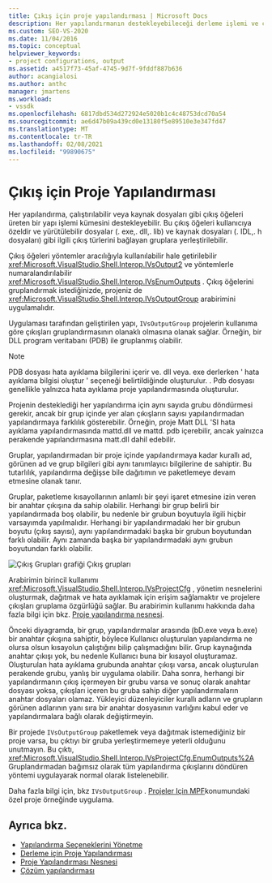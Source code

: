 ```yaml
---
title: Çıkış için proje yapılandırması | Microsoft Docs
description: Her yapılandırmanın destekleyebileceği derleme işlemi ve çıkış öğelerinin kullanılabilir duruma getirilme arabirimlerini ve yöntemlerini öğrenin.
ms.custom: SEO-VS-2020
ms.date: 11/04/2016
ms.topic: conceptual
helpviewer_keywords:
- project configurations, output
ms.assetid: a4517f73-45af-4745-9d7f-9fddf887b636
author: acangialosi
ms.author: anthc
manager: jmartens
ms.workload:
- vssdk
ms.openlocfilehash: 6817dbd534d272924e5020b1c4c48753dcd70a54
ms.sourcegitcommit: ae6d47b09a439cd0e13180f5e89510e3e347fd47
ms.translationtype: MT
ms.contentlocale: tr-TR
ms.lasthandoff: 02/08/2021
ms.locfileid: "99890675"
---
```

# <a name="project-configuration-for-output"></a>Çıkış için Proje Yapılandırması
Her yapılandırma, çalıştırılabilir veya kaynak dosyaları gibi çıkış öğeleri üreten bir yapı işlemi kümesini destekleyebilir. Bu çıkış öğeleri kullanıcıya özeldir ve yürütülebilir dosyalar (. exe,. dll,. lib) ve kaynak dosyaları (. IDL,. h dosyaları) gibi ilgili çıkış türlerini bağlayan gruplara yerleştirilebilir.

 Çıkış öğeleri yöntemler aracılığıyla kullanılabilir hale getirilebilir <xref:Microsoft.VisualStudio.Shell.Interop.IVsOutput2> ve yöntemlerle numaralandırılabilir <xref:Microsoft.VisualStudio.Shell.Interop.IVsEnumOutputs> . Çıkış öğelerini gruplandırmak istediğinizde, projeniz de <xref:Microsoft.VisualStudio.Shell.Interop.IVsOutputGroup> arabirimini uygulamalıdır.

 Uygulaması tarafından geliştirilen yapı, `IVsOutputGroup` projelerin kullanıma göre çıkışları gruplandırmasının olanaklı olmasına olanak sağlar. Örneğin, bir DLL program veritabanı (PDB) ile gruplanmış olabilir.

> [!NOTE]
> PDB dosyası hata ayıklama bilgilerini içerir ve. dll veya. exe derlerken ' hata ayıklama bilgisi oluştur ' seçeneği belirtildiğinde oluşturulur. . Pdb dosyası genellikle yalnızca hata ayıklama proje yapılandırmasında oluşturulur.

 Projenin desteklediği her yapılandırma için aynı sayıda grubu döndürmesi gerekir, ancak bir grup içinde yer alan çıkışların sayısı yapılandırmadan yapılandırmaya farklılık gösterebilir. Örneğin, proje Matt DLL 'SI hata ayıklama yapılandırmasında mattd.dll ve mattd. pdb içerebilir, ancak yalnızca perakende yapılandırmasına matt.dll dahil edebilir.

 Gruplar, yapılandırmadan bir proje içinde yapılandırmaya kadar kurallı ad, görünen ad ve grup bilgileri gibi aynı tanımlayıcı bilgilerine de sahiptir. Bu tutarlılık, yapılandırma değişse bile dağıtımın ve paketlemeye devam etmesine olanak tanır.

 Gruplar, paketleme kısayollarının anlamlı bir şeyi işaret etmesine izin veren bir anahtar çıkışına da sahip olabilir. Herhangi bir grup belirli bir yapılandırmada boş olabilir, bu nedenle bir grubun boyutuyla ilgili hiçbir varsayımda yapılmalıdır. Herhangi bir yapılandırmadaki her bir grubun boyutu (çıkış sayısı), aynı yapılandırmadaki başka bir grubun boyutundan farklı olabilir. Aynı zamanda başka bir yapılandırmadaki aynı grubun boyutundan farklı olabilir.

 ![Çıkış Grupları grafiği](../../extensibility/internals/media/vsoutputgroups.gif "vsOutputGroups") Çıkış grupları

 Arabirimin birincil kullanımı <xref:Microsoft.VisualStudio.Shell.Interop.IVsProjectCfg> , yönetim nesnelerini oluşturmak, dağıtmak ve hata ayıklamak için erişim sağlamaktır ve projelere çıkışları gruplama özgürlüğü sağlar. Bu arabirimin kullanımı hakkında daha fazla bilgi için bkz. [Proje yapılandırma nesnesi](../../extensibility/internals/project-configuration-object.md).

 Önceki diyagramda, bir grup, yapılandırmalar arasında (bD.exe veya b.exe) bir anahtar çıkışına sahiptir, böylece Kullanıcı oluşturulan yapılandırma ne olursa olsun kısayolun çalıştığını bilip çalışmadığını bilir. Grup kaynağında anahtar çıkışı yok, bu nedenle Kullanıcı buna bir kısayol oluşturamaz. Oluşturulan hata ayıklama grubunda anahtar çıkışı varsa, ancak oluşturulan perakende grubu, yanlış bir uygulama olabilir. Daha sonra, herhangi bir yapılandırmanın çıkış içermeyen bir grubu varsa ve sonuç olarak anahtar dosyası yoksa, çıkışları içeren bu gruba sahip diğer yapılandırmaların anahtar dosyaları olamaz. Yükleyici düzenleyiciler kurallı adların ve grupların görünen adlarının yanı sıra bir anahtar dosyasının varlığını kabul eder ve yapılandırmalara bağlı olarak değiştirmeyin.

 Bir projede `IVsOutputGroup` paketlemek veya dağıtmak istemediğiniz bir proje varsa, bu çıktıyı bir gruba yerleştirmemeye yeterli olduğunu unutmayın. Bu çıktı, <xref:Microsoft.VisualStudio.Shell.Interop.IVsProjectCfg.EnumOutputs%2A> Gruplandırmadan bağımsız olarak tüm yapılandırma çıkışlarını döndüren yöntemi uygulayarak normal olarak listelenebilir.

 Daha fazla bilgi için, bkz `IVsOutputGroup` . [Projeler Için MPF](https://github.com/tunnelvisionlabs/MPFProj10)konumundaki özel proje örneğinde uygulama.

## <a name="see-also"></a>Ayrıca bkz.
- [Yapılandırma Seçeneklerini Yönetme](../../extensibility/internals/managing-configuration-options.md)
- [Derleme için Proje Yapılandırması](../../extensibility/internals/project-configuration-for-building.md)
- [Proje Yapılandırması Nesnesi](../../extensibility/internals/project-configuration-object.md)
- [Çözüm yapılandırması](../../extensibility/internals/solution-configuration.md)
